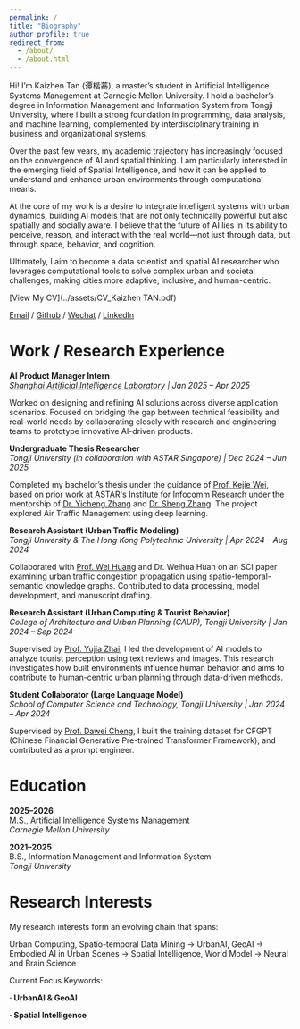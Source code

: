 ```yaml
---
permalink: /
title: "Biography"
author_profile: true
redirect_from: 
  - /about/
  - /about.html
---
```

Hi! I’m Kaizhen Tan (谭楷蓁), a master’s student in Artificial Intelligence Systems Management at Carnegie Mellon University. I hold a bachelor’s degree in Information Management and Information System from Tongji University, where I built a strong foundation in programming, data analysis, and machine learning, complemented by interdisciplinary training in business and organizational systems.

Over the past few years, my academic trajectory has increasingly focused on the convergence of AI and spatial thinking. I am particularly interested in the emerging field of Spatial Intelligence, and how it can be applied to understand and enhance urban environments through computational means. 

At the core of my work is a desire to integrate intelligent systems with urban dynamics, building AI models that are not only technically powerful but also spatially and socially aware. I believe that the future of AI lies in its ability to perceive, reason, and interact with the real world—not just through data, but through space, behavior, and cognition.

Ultimately, I aim to become a data scientist and spatial AI researcher who leverages computational tools to solve complex urban and societal challenges, making cities more adaptive, inclusive, and human-centric.

[View My CV](../assets/CV_Kaizhen TAN.pdf)

[Email](mailto:wflps20140311@gmail.com) / [Github](https://github.com/tantansir) / [Wechat](../images/Wechat.jpg) / [LinkedIn](https://www.linkedin.com/in/kaizhen-tan-b020232b3/)

Work / Research Experience
======

**AI Product Manager Intern**  
*[Shanghai Artificial Intelligence Laboratory](https://www.shlab.org.cn/) | Jan 2025 – Apr 2025*

Worked on designing and refining AI solutions across diverse application scenarios. Focused on bridging the gap between technical feasibility and real-world needs by collaborating closely with research and engineering teams to prototype innovative AI-driven products.

**Undergraduate Thesis Researcher**  
*Tongji University (in collaboration with ASTAR Singapore) | Dec 2024 – Jun 2025*

Completed my bachelor’s thesis under the guidance of [Prof. Kejie Wei](https://kejiwei.github.io/), based on prior work at ASTAR's Institute for Infocomm Research under the mentorship of [Dr. Yicheng Zhang](https://zinczhang.github.io/) and [Dr. Sheng Zhang](https://ieeexplore.ieee.org/author/37086165610). The project explored Air Traffic Management using deep learning.

**Research Assistant (Urban Traffic Modeling)**  
*Tongji University & The Hong Kong Polytechnic University | Apr 2024 – Aug 2024*

Collaborated with [Prof. Wei Huang](https://huangweibuct.github.io/weihuang.github.io/) and Dr. Weihua Huan on an SCI paper examining urban traffic congestion propagation using spatio-temporal-semantic knowledge graphs. Contributed to data processing, model development, and manuscript drafting.

**Research Assistant (Urban Computing & Tourist Behavior)**  
*College of Architecture and Urban Planning (CAUP), Tongji University | Jan 2024 – Sep 2024*

Supervised by [Prof. Yujia Zhai](https://www.researchgate.net/profile/Yujia-Zhai-15), I led the development of AI models to analyze tourist perception using text reviews and images. This research investigates how built environments influence human behavior and aims to contribute to human-centric urban planning through data-driven methods.

**Student Collaborator (Large Language Model)**  
*School of Computer Science and Technology, Tongji University | Jan 2024 – Apr 2024*

Supervised by [Prof. Dawei Cheng](http://cs1.tongji.edu.cn/~dawei/), I built the training dataset for CFGPT (Chinese Financial Generative Pre-trained Transformer Framework), and contributed as a prompt engineer.

Education
======

**2025–2026**  
M.S., Artificial Intelligence Systems Management  
*Carnegie Mellon University*

**2021–2025**  
B.S., Information Management and Information System  
*Tongji University*

Research Interests
======

My research interests form an evolving chain that spans:

Urban Computing, Spatio-temporal Data Mining → UrbanAI, GeoAI → Embodied AI in Urban Scenes → Spatial Intelligence, World Model → Neural and Brain Science

Current Focus Keywords:

**· UrbanAI & GeoAI**

**· Spatial Intelligence**